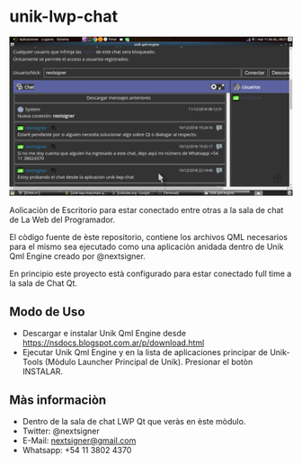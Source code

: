 # unik-lwp-chat

![alt text](https://github.com/nextsigner/unik-lwp-chat/blob/master/sreenshot.png?raw=true "Screenshot")

Aolicaciòn de Escritorio para estar conectado entre otras a la sala de chat de La Web del Programador. 

El còdigo fuente de èste repositorio, contiene los archivos QML necesarios para el mismo sea ejecutado como una aplicaciòn anidada dentro de Unik Qml Engine creado por @nextsigner.

En principio este proyecto està configurado para estar conectado full time a la sala de Chat Qt.

## Modo de Uso

* Descargar e instalar Unik Qml Engine desde https://nsdocs.blogspot.com.ar/p/download.html
* Ejecutar Unik Qml Engine y en la lista de aplicaciones principar de Unik-Tools (Mòdulo Launcher Principal de Unik). Presionar el botòn INSTALAR.

## Màs informaciòn

* Dentro de la sala de chat LWP Qt que veràs en èste mòdulo.
* Twitter: @nextsigner
* E-Mail: nextsigner@gmail.com
* Whatsapp: +54 11 3802 4370
